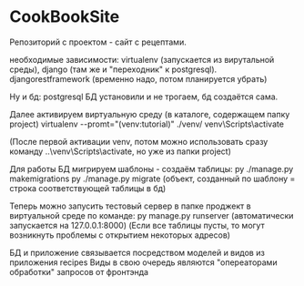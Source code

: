 # CookBookSite
Репозиторий с проектом - сайт с рецептами.

необходимые зависимости: 
virtualenv (запускается из вирутальной среды), 
django (там же и "переходник" к postgresql). 
djangorestframework (временно надо, потом планируется убрать)

Ну и бд: postgresql
БД установили и не трогаем, бд создаётся сама. 

Далее активируем виртуальную среду (в каталоге, содержащем папку project)
virtualenv --promt="(venv:tutorial)" ./venv/
venv\Scripts\activate

(После первой активации venv, потом можно использовать сразу команду ..\venv\Scripts\activate, но уже из папки project)

Для работы БД мигрируем шаблоны - создаём таблицы:
py ./manage.py makemigrations 
py ./manage.py migrate
(объект, созданный по шаблону = строка соответствующей таблицы в бд)

Теперь можно запусить тестовый сервер в папке проджект в виртуальной среде по команде:
py manage.py runserver  (автоматически запускается на 127.0.0.1:8000) 
(Если все таблицы пусты, то могут возникнуть проблемы с открытием некоторых адресов)


БД и приложение связывается посредством моделей и видов из приложения recipes 
Виды в свою очередь являются "опереаторами обработки" запросов от фронтэнда




